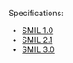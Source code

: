 Specifications:

- [SMIL 1.0](https://www.w3.org/TR/1998/REC-smil-19980615)
- [SMIL 2.1](https://www.w3.org/TR/2005/REC-SMIL2-20051213/smil21.html)
- [SMIL 3.0](https://www.w3.org/TR/SMIL/smil30.html)
